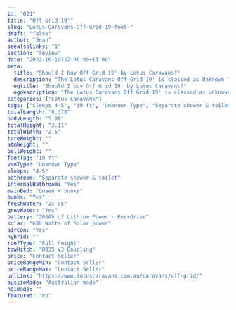 ```yaml
---
id: "621"
title: "Off Grid 19'"
slug: "Lotus-Caravans-Off-Grid-19-foot-"
draft: "false"
author: "Sean"
seealsolinks: "1"
section: "review"
date: "2022-10-10T22:00:09+11:00"
meta:
  title: "Should I buy Off Grid 19' by Lotus Caravans?"
  description: "The Lotus Caravans Off Grid 19' is classed as Unknown Type, and sleeps 4-5 people. It is Australian made and comes in at 19 ft. It generally has Separate shower & toilet."
  ogtitle: "Should I buy Off Grid 19' by Lotus Caravans?"
  ogdescription: "The Lotus Caravans Off Grid 19' is classed as Unknown Type, and sleeps 4-5 people. It is Australian made and comes in at 19 ft. It generally has Separate shower & toilet."
categories: ["Lotus Caravans"]
tags: ["Sleeps 4-5", "19 ft", "Unknown Type", "Separate shower & toilet", "Full height", "Price Unknown"]
totalLength: "8.378"
bodyLength: "5.89"
totalHeight: "3.11"
totalWidth: "2.5"
tareWeight: ""
atmWeight: ""
ballWeight: ""
footTag: "19 ft"
vanType: "Unknown Type"
sleeps: "4-5"
bathroom: "Separate shower & toilet"
internalBathroom: "Yes"
mainBed: "Queen + bunks"
bunks: "Yes"
freshWater: "2x 95"
greyWater: "Yes"
battery: "200Ah of Lithium Power - Enerdrive"
solar: "600 Watts of Solar power"
airCon: "Yes"
hybrid: ""
roofType: "Full height"
towHitch: "DO35 V3 Coupling"
price: "Contact Seller"
priceRangeMin: "Contact Seller"
priceRangeMax: "Contact Seller"
urlLink: "https://www.lotuscaravans.com.au/caravans/off-grid/"
aussieMade: "Australian made"
noImage: ""
featured: "no"
---
```

